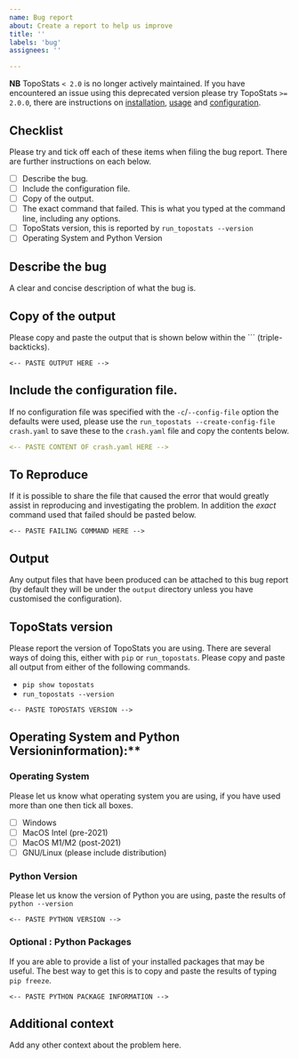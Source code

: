 ```yaml
---
name: Bug report
about: Create a report to help us improve
title: ''
labels: 'bug'
assignees: ''

---
```


**NB** TopoStats `< 2.0` is no longer actively maintained. If you have encountered an issue using this deprecated
version please try TopoStats `>= 2.0.0`, there are instructions on
[installation](https://afm-spm.github.io/TopoStats/installation.html),
[usage](https://afm-spm.github.io/TopoStats/usage.html) and
[configuration](https://afm-spm.github.io/TopoStats/configuration.html).

## Checklist

Please try and tick off each of these items when filing the bug report. There are further instructions on each below.

* [ ] Describe the bug.
* [ ] Include the configuration file.
* [ ] Copy of the output.
* [ ] The exact command that failed. This is what you typed at the command line, including any options.
* [ ] TopoStats version, this is reported by `run_topostats --version`
* [ ] Operating System and Python Version

## Describe the bug
A clear and concise description of what the bug is.

## Copy of the output

Please copy and paste the output that is shown below within the `\`` (triple-backticks).

```
<-- PASTE OUTPUT HERE -->
```


## Include the configuration file.

If no configuration file was specified with the `-c`/`--config-file` option the defaults were used, please use the
`run_topostats --create-config-file crash.yaml` to save these to the `crash.yaml` file and copy the contents below.

``` yaml
<-- PASTE CONTENT OF crash.yaml HERE -->
```


## To Reproduce

If it is possible to share the file that caused the error that would greatly assist in reproducing and investigating the problem. In addition the _exact_ command used that failed should be pasted below.

```
<-- PASTE FAILING COMMAND HERE -->
```


## Output

Any output files that have been produced can be attached to this bug report (by default they will be under the `output` directory unless you have customised the configuration).

## TopoStats version

Please report the version of TopoStats you are using. There are several ways of doing this, either with `pip` or
`run_topostats`. Please copy and paste all output from either of the following commands.

- `pip show topostats`
- `run_topostats --version`

```
<-- PASTE TOPOSTATS VERSION -->
```

## Operating System and Python Versioninformation):**

### Operating System

Please let us know what operating system you are using, if you have used more than one then tick all boxes.

* [ ] Windows
* [ ] MacOS Intel (pre-2021)
* [ ] MacOS M1/M2 (post-2021)
* [ ] GNU/Linux (please include distribution)

### Python Version

Please let us know the version of Python you are using, paste the results of `python --version`

```
<-- PASTE PYTHON VERSION -->
```

### Optional : Python Packages

If you are able to provide a list of your installed packages that may be useful. The best way to get this is to copy and paste the results of typing `pip freeze`.

```
<-- PASTE PYTHON PACKAGE INFORMATION -->
```

## Additional context

Add any other context about the problem here.
